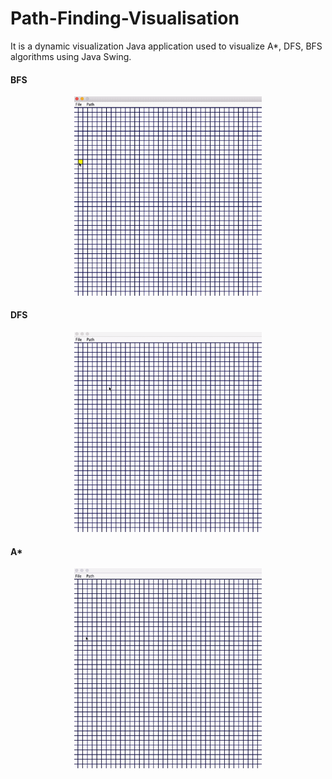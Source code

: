 # Path-Finding-Visualisation
It is a dynamic visualization Java application used to visualize A*, DFS, BFS algorithms using Java Swing.

#### BFS

</div>
<div align="center">
 <kbd>
<img width="300px" src="https://github.com/code2468/Path-Finding-Visualisation/blob/master/gif/BFS.gif">
</kbd>
</div>


#### DFS

</div>
<div align="center">
 <kbd>
<img width="300px" src="https://github.com/code2468/Path-Finding-Visualisation/blob/master/gif/DFS.gif">
</kbd>
</div>

#### A*

</div>
<div align="center">
 <kbd>
<img width="300px" src="https://github.com/code2468/Path-Finding-Visualisation/blob/master/gif/AStar.gif">
</kbd>
</div>
